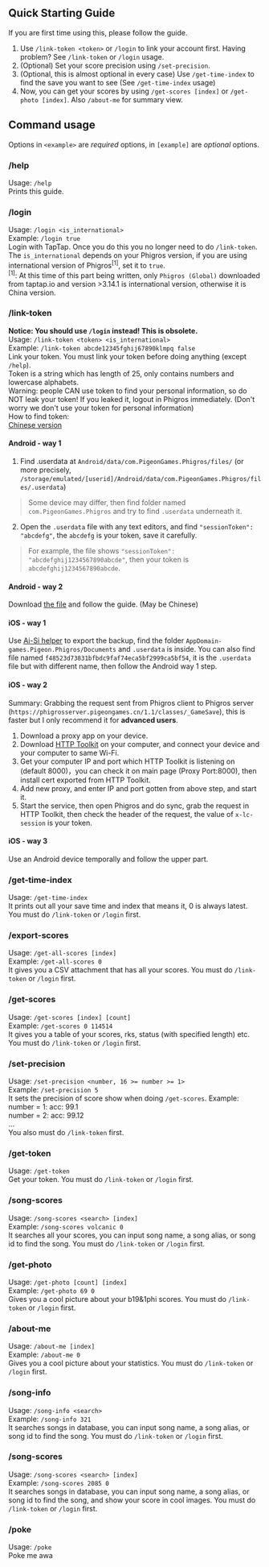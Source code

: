 ﻿## Quick Starting Guide
If you are first time using this, please follow the guide.
1. Use `/link-token <token>` or `/login` to link your account first. Having problem? See `/link-token` or `/login` usage.
2. (Optional) Set your score precision using `/set-precision`.
3. (Optional, this is almost optional in every case) Use `/get-time-index` to find the save you want to see (See `/get-time-index` usage)
4. Now, you can get your scores by using `/get-scores [index]` or `/get-photo [index]`. Also `/about-me` for summary view.
## Command usage

Options in `<example>` are _required_ options, in `[example]` are _optional_ options.
### /help
Usage: `/help` <br/>
Prints this guide.
### /login
Usage: `/login <is_international>` <br/>
Example: `/login true` <br/>
Login with TapTap. Once you do this you no longer need to do `/link-token`. <br/>
The `is_international` depends on your Phigros version, if you are using international version of Phigros<sup>[1]</sup>, set it to `true`. <br/>
<sup>[1]</sup>: At this time of this part being written, only `Phigros (Global)` downloaded from taptap.io and version >3.14.1 is international version, otherwise it is China version. <br/>
### /link-token
**Notice: You should use `/login` instead! This is obsolete.**<br/>
Usage: `/link-token <token> <is_international>` <br/>
Example: `/link-token abcde12345fghij67890klmpq false` <br/>
Link your token. You must link your token before doing anything (except `/help`). <br/>
Token is a string which has length of 25, only contains numbers and lowercase alphabets. <br/>
Warning: people CAN use token to find your personal information, so do NOT leak your token! 
If you leaked it, logout in Phigros immediately. (Don't worry we don't use your token for personal information) <br/>
How to find token: <br/>
[Chinese version](https://potent-cartwheel-e81.notion.site/Phigros-Bot-f154a4b0ea6446c28f62149587cd5f31)
#### Android - way 1

1. Find .userdata at `Android/data/com.PigeonGames.Phigros/files/`
(or more precisely, `/storage/emulated/[userid]/Android/data/com.PigeonGames.Phigros/files/.userdata`)
> Some device may differ, then find folder named `com.PigeonGames.Phigros` and try to find `.userdata` underneath it.
2. Open the `.userdata` file with any text editors, and find `"sessionToken": "abcdefg"`, the `abcdefg` is your token, save it carefully.
> For example, the file shows `"sessionToken": "abcdefghij1234567890abcde"`, then your token is `abcdefghij1234567890abcde`.

#### Android - way 2

Download [the file](http://qxsky.top:886/externalLinksController/chain/getstk.apk?ckey=UbcekU4SrbrP56nuuJsjSG4sR6XVva0QpH6cgRxykQ%2BLVKfVVy1N9ftDKol27wSM) and follow the guide. (May be Chinese)

#### iOS - way 1

Use [Ai-Si helper](https://m.i4.cn/) to export the backup, find the folder `AppDomain-games.Pigeon.Phigros/Documents` and `.userdata` is inside. You can also find file named `f48523d73831bfbdc9faf74eca5bf2999ca5bf54`, it is the `.userdata` file but with different name, then follow the Android way 1 step.

#### iOS - way 2

Summary: Grabbing the request sent from Phigros client to Phigros server (`https://phigrosserver.pigeongames.cn/1.1/classes/_GameSave`), this is faster but I only recommend it for **advanced users**.

1. Download a proxy app on your device.
2. Download [HTTP Toolkit](https://httptoolkit.com/) on your computer, and connect your device and your computer to same Wi-Fi. 
3. Get your computer IP and port which HTTP Toolkit is listening on (default 8000)，you can check it on main page (Proxy Port:8000), then install cert exported from HTTP Toolkit.
4. Add new proxy, and enter IP and port gotten from above step, and start it.
5. Start the service, then open Phigros and do sync, grab the request in HTTP Toolkit, then check the header of the request, the value of `x-lc-session` is your token.

#### iOS - way 3
Use an Android device temporally and follow the upper part.
### /get-time-index
Usage: `/get-time-index` <br/>
It prints out all your save time and index that means it, 0 is always latest. You must do `/link-token` or `/login` first.
### /export-scores
Usage: `/get-all-scores [index]` <br/>
Example: `/get-all-scores 0` <br/>
It gives you a CSV attachment that has all your scores. You must do `/link-token` or `/login` first.
### /get-scores
Usage: `/get-scores [index] [count]` <br/>
Example: `/get-scores 0 114514` <br/>
It gives you a table of your scores, rks, status (with specified length) etc. You must do `/link-token` or `/login` first.
### /set-precision
Usage: `/set-precision <number, 16 >= number >= 1>` <br/>
Example: `/set-precision 5` <br/>
It sets the precision of score show when doing `/get-scores`. Example:
number = 1: acc: 99.1 <br/>
number = 2: acc: 99.12 <br/>
... <br/>
You also must do `/link-token` first.
### /get-token
Usage: `/get-token` <br/>
Get your token. You must do `/link-token` or `/login` first.
### /song-scores
Usage: `/song-scores <search> [index]` <br/>
Example: `/song-scores volcanic 0` <br/>
It searches all your scores, you can input song name, a song alias, or song id to find the song. 
You must do `/link-token` or `/login` first. <br/>
### /get-photo
Usage: `/get-photo [count] [index]` <br/>
Example: `/get-photo 69 0` <br/>
Gives you a cool picture about your b19&1phi scores. You must do `/link-token` or `/login` first.
### /about-me
Usage: `/about-me [index]` <br/>
Example: `/about-me 0` <br/>
Gives you a cool picture about your statistics. You must do `/link-token` or `/login` first.
### /song-info
Usage: `/song-info <search>` <br/>
Example: `/song-info 321` <br/>
It searches songs in database, you can input song name, a song alias, or song id to find the song. 
You must do `/link-token` or `/login` first. <br/>
### /song-scores
Usage: `/song-scores <search> [index]` <br/>
Example: `/song-scores 2085 0` <br/>
It searches songs in database, you can input song name, a song alias, or song id to find the song, and show your score in cool images.
You must do `/link-token` or `/login` first. <br/>
### /poke
Usage: `/poke` <br/>
Poke me awa